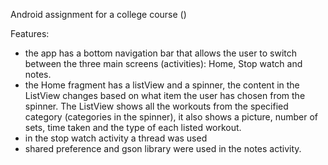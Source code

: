 Android assignment for a college course ()

Features:
- the app has a bottom navigation bar that allows the user to switch between the three main screens (activities): Home, Stop watch and notes.
- the Home fragment has a listView and a spinner, the content in the ListView changes based on what item the user has chosen from the spinner. The ListView shows all the workouts from the specified category (categories in the spinner), it also shows a picture, number of sets, time taken and the type of each listed workout.
- in the stop watch activity a thread was used 
- shared preference and gson library were used in the notes activity.
